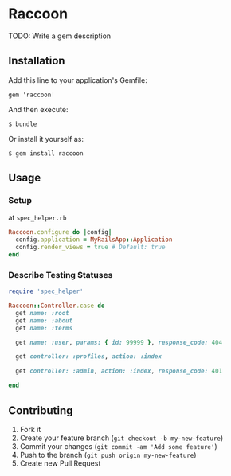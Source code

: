 # Raccoon

TODO: Write a gem description

## Installation

Add this line to your application's Gemfile:

    gem 'raccoon'

And then execute:

    $ bundle

Or install it yourself as:

    $ gem install raccoon

## Usage

### Setup
at `spec_helper.rb`
```ruby
Raccoon.configure do |config|
  config.application = MyRailsApp::Application
  config.render_views = true # Default: true
end
```

### Describe Testing Statuses
```ruby
require 'spec_helper'

Raccoon::Controller.case do
  get name: :root
  get name: :about
  get name: :terms

  get name: :user, params: { id: 99999 }, response_code: 404

  get controller: :profiles, action: :index

  get controller: :admin, action: :index, response_code: 401

end
```


## Contributing

1. Fork it
2. Create your feature branch (`git checkout -b my-new-feature`)
3. Commit your changes (`git commit -am 'Add some feature'`)
4. Push to the branch (`git push origin my-new-feature`)
5. Create new Pull Request
